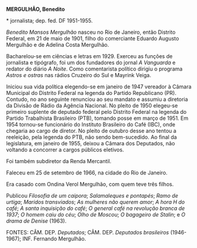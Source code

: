 **MERGULHÃO, Benedito**

\* jornalista; dep. fed. DF 1951-1955.

*Benedito Mansos Mergulhão* nasceu no Rio de Janeiro, então Distrito
Federal, em 21 de maio de 1901, filho do comerciante Eduardo Augusto
Mergulhão e de Adelina Costa Mergulhão.

Bacharelou-se em ciências e letras em 1929. Exerceu as funções de
jornalista e tipógrafo, foi um dos fundadores do jornal *A Vanguarda* e
redator do diário *A Noite*. Como comentarista político dirigiu o
programa *Astros e ostras* nas rádios Cruzeiro do Sul e Mayrink Veiga.

Iniciou sua vida política elegendo-se em janeiro de 1947 vereador à
Câmara Municipal do Distrito Federal na legenda do Partido Republicano
(PR). Contudo, no ano seguinte renunciou ao seu mandato e assumiu a
diretoria da Divisão de Rádio da Agência Nacional. No pleito de 1950
elegeu-se primeiro suplente de deputado federal pelo Distrito Federal na
legenda do Partido Trabalhista Brasileiro (PTB), tomando posse em março
de 1951. Em 1954 tornou-se funcionário do Instituto Brasileiro do Café
(IBC), onde chegaria ao cargo de diretor. No pleito de outubro desse ano
tentou a reeleição, pela legenda do PTB, não sendo bem-sucedido. Ao
final da legislatura, em janeiro de 1955, deixou a Câmara dos Deputados,
não voltando a concorrer a cargos públicos eletivos.

Foi também subdiretor da Renda Mercantil.

Faleceu em 25 de setembro de 1966, na cidade do Rio de Janeiro.

Era casado com Ondina Verol Mergulhão, com quem teve três filhos.

Publicou *Filosofia de um caipora*; *Salamaleques e pontapés*; *Ramo de
urtiga*; *Maridos transviados*; *As mulheres não querem amor*; *A hora H
do café*; *A santa inquisição do café*; *O general café na revolução
branca de 1937*; *O homem caiu do céu*; *Olho de Moscou*; *O bagageiro
de Stalin*; e *O drama de Denise* (1963).

FONTES: CÂM. DEP. *Deputados*; CÂM. DEP. *Deputados brasileiros*
(1946-1967); INF. Fernando Mergulhão.
